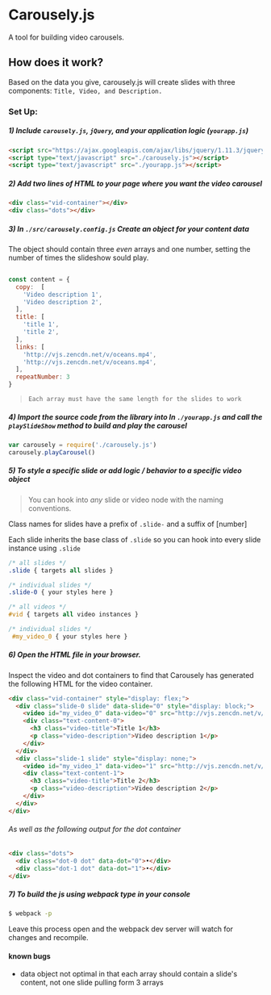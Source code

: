 # Carousely.js
A tool for building video carousels.

## How does it work?
Based on the data you give, carousely.js will create slides with three components: `Title, Video, and Description.`

### Set Up:

##### 1) Include `carousely.js`, `jQuery`, and your application logic (`yourapp.js`)
```html
<script src="https://ajax.googleapis.com/ajax/libs/jquery/1.11.3/jquery.min.js"></script>
<script type="text/javascript" src="./carousely.js"></script>
<script type="text/javascript" src="./yourapp.js"></script>
```

##### 2) Add two lines of HTML to your page where you want the video carousel

```html
<div class="vid-container"></div>
<div class="dots"></div>
```

##### 3) In `./src/carousely.config.js` Create an object for your content data

The object should contain three _even_ arrays and one number, setting the number of times the slideshow sould play.

```javascript

const content = {
  copy:  [
    'Video description 1',
    'Video description 2',
  ],
  title: [
    'title 1',
    'title 2',
  ],
  links: [
    'http://vjs.zencdn.net/v/oceans.mp4',
    'http://vjs.zencdn.net/v/oceans.mp4',
  ],
  repeatNumber: 3
}
```
> `Each array must have the same length for the slides to work`

##### 4) Import the source code from the library into In `./yourapp.js` and call the `playSlideShow` method to build and play the carousel

```javascript
var carousely = require('./carousely.js')
carousely.playCarousel()
```

##### 5) To style a specific slide or add logic / behavior to a specific video object

> You can hook into _any_ slide or video node with the naming conventions.

Class names for slides have a prefix of `.slide-` and a suffix of [number]

Each slide inherits the base class of `.slide` so you can hook into every slide instance using `.slide`

```css
/* all slides */
.slide { targets all slides }

/* individual slides */
.slide-0 { your styles here }

/* all videos */
#vid { targets all video instances }

/* individual slides */
 #my_video_0 { your styles here }
```

##### 6) Open the HTML file in your browser.

Inspect the video and dot containers to find that Carousely has generated the following HTML for the video container.

```html
<div class="vid-container" style="display: flex;">
  <div class="slide-0 slide" data-slide="0" style="display: block;">
    <video id="my_video_0" data-video="0" src="http://vjs.zencdn.net/v/oceans.mp4" style="display: block;"></video>
    <div class="text-content-0">
      <h3 class="video-title">Title 1</h3>
      <p class="video-description">Video description 1</p>
    </div>
  </div>
  <div class="slide-1 slide" style="display: none;">
    <video id="my_video_1" data-video="1" src="http://vjs.zencdn.net/v/oceans.mp4" controls="" preload="auto" class="vid" style="display: flex;"></video>
    <div class="text-content-1">
      <h3 class="video-title">Title 2</h3>
      <p class="video-description">Video description 2</p>
    </div>
  </div>
</div>
```
###### As well as the following output for the dot container

```html
<div class="dots">
  <div class="dot-0 dot" data-dot="0">•</div>
  <div class="dot-1 dot" data-dot="1">•</div>
</div>
```

##### 7) To build the js using webpack type in your console
```bash
$ webpack -p
```

Leave this process open and the webpack dev server will watch for changes and recompile.
#### known bugs

- data object not optimal in that each array should contain a slide's
content, not one slide pulling form 3 arrays
